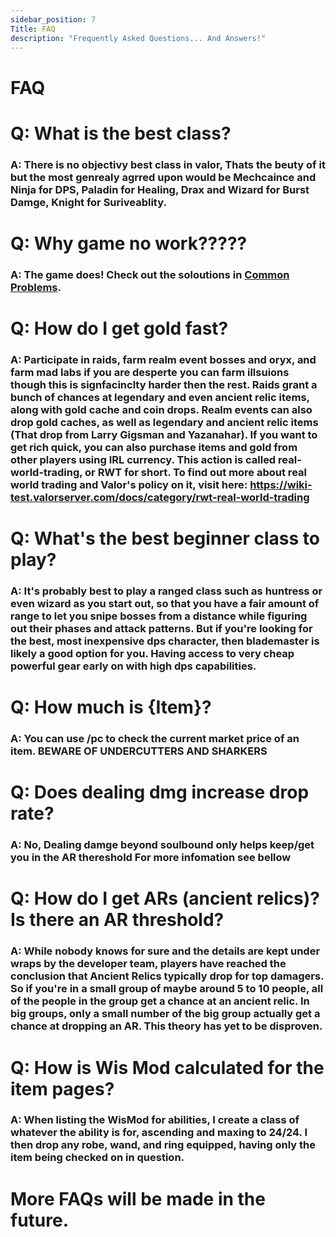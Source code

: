 ```yaml
---
sidebar_position: 7
Title: FAQ
description: "Frequently Asked Questions... And Answers!"
---
```


# FAQ

# Q: What is the best class?

### A: There is no objectivy best class in valor, Thats the beuty of it but the most genrealy agrred upon would be Mechcaince and Ninja for DPS, Paladin for Healing, Drax and Wizard for Burst Damge, Knight for Suriveablity.

# Q: Why game no work?????

### A: The game does! Check out the soloutions in [Common Problems](coomon).

# Q: How do I get gold fast?

### A: Participate in raids, farm realm event bosses and oryx, and farm mad labs if you are desperte you can farm illsuions though this is signfacinclty harder then the rest. Raids grant a bunch of chances at legendary and even ancient relic items, along with gold cache and coin drops. Realm events can also drop gold caches, as well as legendary and ancient relic items (That drop from Larry Gigsman and Yazanahar). If you want to get rich quick, you can also purchase items and gold from other players using IRL currency. This action is called real-world-trading, or RWT for short. To find out more about real world trading and Valor's policy on it, visit here: https://wiki-test.valorserver.com/docs/category/rwt-real-world-trading

# Q: What's the best beginner class to play?

### A: It's probably best to play a ranged class such as huntress or even wizard as you start out, so that you have a fair amount of range to let you snipe bosses from a distance while figuring out their phases and attack patterns. But if you're looking for the best, most inexpensive dps character, then blademaster is likely a good option for you. Having access to very cheap powerful gear early on with high dps capabilities.

# Q: How much is {Item}?

### A: You can use /pc to check the current market price of an item. **BEWARE OF UNDERCUTTERS AND SHARKERS**

# Q: Does dealing dmg increase drop rate?

### A: No, Dealing damge beyond soulbound only helps keep/get you in the AR thereshold For more infomation see bellow

# Q: How do I get ARs (ancient relics)? Is there an AR threshold?

### A: While nobody knows for sure and the details are kept under wraps by the developer team, players have reached the conclusion that Ancient Relics typically drop for top damagers. So if you're in a small group of maybe around 5 to 10 people, all of the people in the group get a chance at an ancient relic. In big groups, only a small number of the big group actually get a chance at dropping an AR. This theory has yet to be disproven.

# Q: How is Wis Mod calculated for the item pages?

### A: When listing the WisMod for abilities, I create a class of whatever the ability is for, ascending and maxing to 24/24. I then drop any robe, wand, and ring equipped, having only the item being checked on in question.

# More FAQs will be made in the future.
